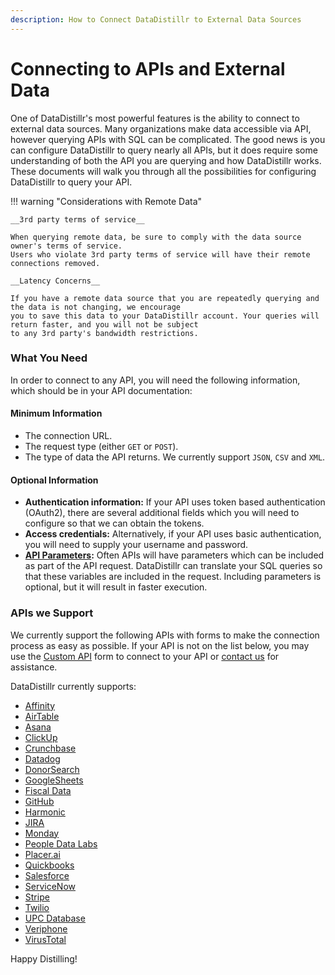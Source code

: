 ```yaml
---
description: How to Connect DataDistillr to External Data Sources
---
```


# Connecting to APIs and External Data

One of DataDistillr's most powerful features is the ability to connect to external data sources. 
Many organizations make data accessible via API, however querying APIs with SQL can be complicated.
The good news is you can configure DataDistillr to query nearly all APIs, but it does require some understanding of
both the API you are querying and how DataDistillr works. These documents will walk you through all the possibilities
for configuring DataDistillr to query your API.

!!! warning "Considerations with Remote Data"
    
    __3rd party terms of service__

    When querying remote data, be sure to comply with the data source owner's terms of service. 
    Users who violate 3rd party terms of service will have their remote connections removed.

    __Latency Concerns__

    If you have a remote data source that you are repeatedly querying and the data is not changing, we encourage
    you to save this data to your DataDistillr account. Your queries will return faster, and you will not be subject
    to any 3rd party's bandwidth restrictions.

### __What You Need__

In order to connect to any API, you will need the following information, which should be in your API documentation:

#### __Minimum Information__

* The connection URL.
* The request type (either `GET` or `POST`).
* The type of data the API returns.  We currently support `JSON`, `CSV` and `XML`.

#### __Optional Information__

* **Authentication information:** If your API uses token based authentication (OAuth2), there are several additional
fields which you will need to configure so that we can obtain the tokens.
* **Access credentials:**  Alternatively, if your API uses basic authentication, you will need to supply your username
and password.
* **[API Parameters](passing-parameters.md):** Often APIs will have parameters which can be included as part of the
API request. DataDistillr can translate your SQL queries so that these variables are included in the request.
Including parameters is optional, but it will result in faster execution.

### __APIs we Support__

We currently support the following APIs with forms to make the connection process as easy as possible.
If your API is not on the list below, you may use the [Custom API](custom-apis.md) form to connect to your
API or [contact us](../../../getting-help) for assistance.

DataDistillr currently supports:

* [Affinity](affinity-api.md)
* [AirTable](airtable-api.md)
* [Asana](asana-api.md)
* [ClickUp](clickup-api.md)
* [Crunchbase](crunchbase-api.md)
* [Datadog](datadog-api.md)
* [DonorSearch](donorsearch-api.md)
* [GoogleSheets](googlesheets.md)
* [Fiscal Data](fiscaldata-api.md)
* [GitHub](github-api.md)
* [Harmonic](harmonic-api.md)
* [JIRA](jira.md)
* [Monday](monday-api.md)
* [People Data Labs](peopledatalabs-api.md)
* [Placer.ai](placer-api.md)
* [Quickbooks](quickbooks-api.md)
* [Salesforce](salesforce-api.md)
* [ServiceNow](servicenow-api.md)
* [Stripe](stripe-api.md)
* [Twilio](twilio-api.md)
* [UPC Database](upc-database-api.md)
* [Veriphone](veriphone-api.md)
* [VirusTotal](virustotal-api.md)

Happy Distilling!
